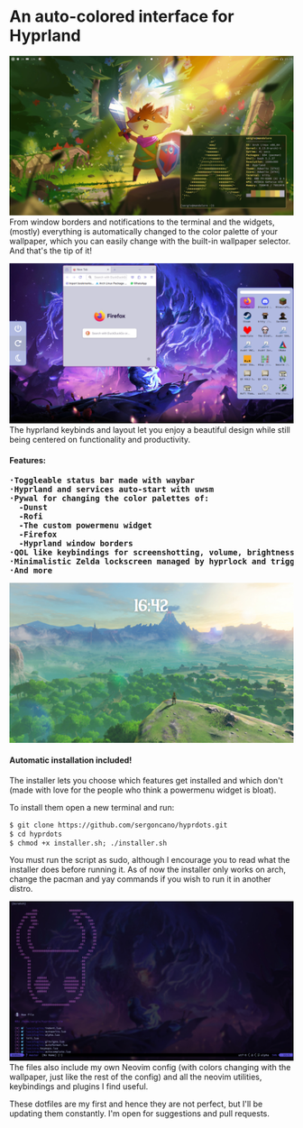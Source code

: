 <h1>An auto-colored interface for Hyprland</h1>

![wallpaper](screenshots/wallpaperScreenshot.png)
From window borders and notifications to the terminal and the widgets, (mostly) everything is automatically changed to the color palette of your wallpaper, which you can easily change with the built-in wallpaper selector. And that's the tip of it!

![menus](screenshots/menuScreenshot.png)
The hyprland keybinds and layout let you enjoy a beautiful design while still being centered on functionality and productivity.

<h4> Features: <h4>
<pre>
·Toggleable status bar made with waybar
·Hyprland and services auto-start with uwsm
·Pywal for changing the color palettes of:
  -Dunst
  -Rofi
  -The custom powermenu widget
  -Firefox
  -Hyprland window borders
·QOL like keybindings for screenshotting, volume, brightness...
·Minimalistic Zelda lockscreen managed by hyprlock and triggered by hypridle
·And more
</pre>

![lockscreen](screenshots/lockscreenScreenshot.png)
<h4>Automatic installation included!</h4>
The installer lets you choose which features get installed and which don't (made with love for the people who think a powermenu widget is bloat).

To install them open a new terminal and run:
```
$ git clone https://github.com/sergoncano/hyprdots.git
$ cd hyprdots
$ chmod +x installer.sh; ./installer.sh
```
You must run the script as sudo, although I encourage you to read what the installer does before running it.
As of now the installer only works on arch, change the pacman and yay commands if you wish to run it in another distro.

![nvim](screenshots/nvimScreenshot.jpg)
The files also include my own Neovim config (with colors changing with the wallpaper, just like the rest of the config) and all the neovim utilities, keybindings and plugins I find useful.

These dotfiles are my first and hence they are not perfect, but I'll be updating them constantly.
I'm open for suggestions and pull requests. 
